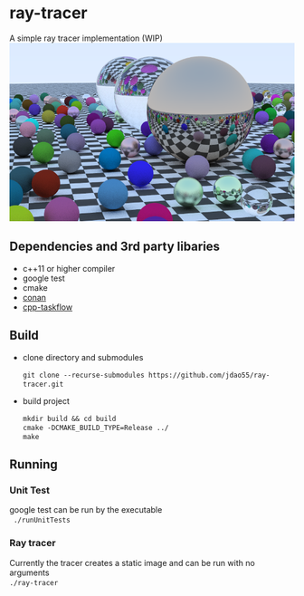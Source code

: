 # ray-tracer
A simple ray tracer implementation (WIP)
![image created](/img.png?raw=true "Optional Title")
## Dependencies and 3rd party libaries 
- c++11 or higher compiler
- google test
- cmake
- [conan](https://conan.io/)
- [cpp-taskflow](https://github.com/cpp-taskflow/cpp-taskflow)
## Build
- clone directory and submodules
  ```
  git clone --recurse-submodules https://github.com/jdao55/ray-tracer.git
  ```
- build project
  ```
  mkdir build && cd build
  cmake -DCMAKE_BUILD_TYPE=Release ../
  make
  ```
## Running
### Unit Test
google test can be run by the executable  
``` ./runUnitTests```
### Ray tracer
Currently the tracer creates a static image and can be run with no arguments  
```./ray-tracer``` 
